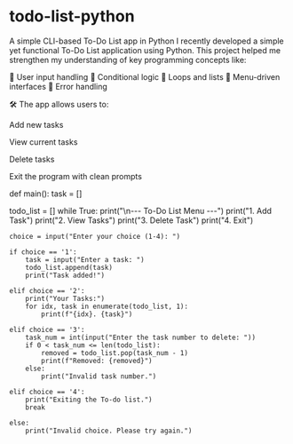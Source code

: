 # todo-list-python
A simple CLI-based To-Do List app in Python
I recently developed a simple yet functional To-Do List application using Python. This project helped me strengthen my understanding of key programming concepts like:

🔹 User input handling
🔹 Conditional logic
🔹 Loops and lists
🔹 Menu-driven interfaces
🔹 Error handling

🛠️ The app allows users to:

Add new tasks

View current tasks

Delete tasks

Exit the program with clean prompts









def main():
    task = []
    
todo_list = []
while True:
    print("\n--- To-Do List Menu ---")
    print("1. Add Task")
    print("2. View Tasks")
    print("3. Delete Task")
    print("4. Exit")

    choice = input("Enter your choice (1-4): ")

    if choice == '1':
        task = input("Enter a task: ")
        todo_list.append(task)
        print("Task added!")

    elif choice == '2':
        print("Your Tasks:")
        for idx, task in enumerate(todo_list, 1):
            print(f"{idx}. {task}")

    elif choice == '3':
        task_num = int(input("Enter the task number to delete: "))
        if 0 < task_num <= len(todo_list):
            removed = todo_list.pop(task_num - 1)
            print(f"Removed: {removed}")
        else:
            print("Invalid task number.")

    elif choice == '4':
        print("Exiting the To-do list.")
        break

    else:
        print("Invalid choice. Please try again.")

